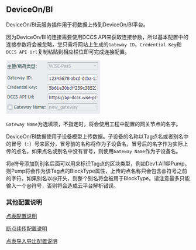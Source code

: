 ## DeviceOn/BI

DeviceOn/BI云服务插件用于将数据上传到DeviceOn/BI平台。

因为DeviceOn/BI的连接需要使用DCCS API来获取连接参数，所以基本配置中的连接参数将会被忽略。您只需将网站上生成的`Gateway ID`，`Credential Key`和`DCCS API Url`复制粘贴到相应栏位即可完成连接配置。

![](WISE.M+.png)

`Gateway Name`为选填项，不指定时，将会使用工程中配置的网关节点的名字。

DeviceOn/BI数据使用子设备模型上传数据。子设备的名称以Tag点名或者别名中的冒号（`:`）号来区分，冒号前的名称将作为子设备名，冒号后的名字作为实际上传的点名，如果点名或别名中没有冒号，则使用`Gateway Name`作为子设备名。

将`@`符号添加到别名后面可以用来标识Tag点的区块类型，例如Dev1:AI1@Pump，则Pump将会作为该Tag点的BlockType属性，上传的点名称只会包含@符号之前的字符。如果别名以@开头，则整个别名将会被用于BlockType。请注意最多只能输入一个@符号，否则将会造成云平台解析错误。

### 其他配置说明

[点表配置说明](zh-CN/EdgeLinkStudio/工程管理/工程配置/数据发布/Advance/TagList_Setting.md)   

[断点续传配置说明](zh-CN/EdgeLinkStudio/工程管理/工程配置/数据发布/Advance/resume.md)

[点表导入导出配置说明](zh-CN/EdgeLinkStudio/工程管理/工程配置/数据发布/Advance/excel.md)